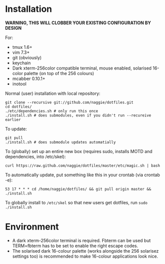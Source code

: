Installation
============

**WARNING, THIS WILL CLOBBER YOUR EXISTING CONFIGURATION BY DESIGN**

For:

  * tmux 1.6+
  * vim 7.3+
  * git (obviously)
  * keychain
  * Dark xterm-256color compatible terminal, mouse enabled, solarised 16-color palette (on top of the 256 colours)
  * mcabber 0.10.1+
  * inotool


Normal (user) installation with local repository:

	git clone --recursive git://github.com/naggie/dotfiles.git
	cd dotfiles/
	./etc/dependencies.sh # only run this once
	./install.sh # does submodules, even if you didn't run --recureive earlier

To update:

	git pull
	./install.sh # does submodule updates automatially



To (globally) set up an entire new box (requires sudo, installs MOTD and dependencies, into /etc/skel):

	curl https://raw.github.com/naggie/dotfiles/master/etc/magic.sh | bash


To automatically  update, put something like this in your crontab (via crontab -e):

	53 17 * * * cd /home/naggie/dotfiles/ && git pull origin master && ./install.sh


To globally install to `/etc/skel` so that new users get dotfiles, run `sudo ./install.sh`

Environment
===========

  * A dark xterm-256color terminal is required. Fbterm can be used but TERM=fbterm has to be set to enable the right escape codes.
  * The solarised dark 16-colour palette (works alongside the 256 solarisez settings too) is recommended to make 16-colour applications look nice.

